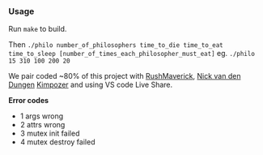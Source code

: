 ### Usage ###
Run `make` to build.

Then `./philo number_of_philosophers time_to_die time_to_eat time_to_sleep [number_of_times_each_philosopher_must_eat]`
eg. `./philo 15 310 100 200 20`

We pair coded ~80% of this project with [RushMaverick](https://github.com/RushMaverick), [Nick van den Dungen](https://github.com/Nicktvdd) [Kimpozer](https://github.com/composerjunhee) and  using VS code Live Share.

**Error codes**
- 1 args wrong
- 2 attrs wrong
- 3 mutex init failed
- 4 mutex destroy failed
